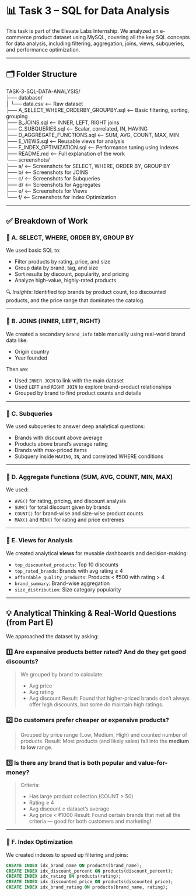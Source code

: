# 📊 Task 3 – SQL for Data Analysis

This task is part of the Elevate Labs Internship. We analyzed an e-commerce product dataset using MySQL, covering all the key SQL concepts for data analysis, including filtering, aggregation, joins, views, subqueries, and performance optimization.

---

## 🗂️ Folder Structure

TASK-3-SQL-DATA-ANALYSIS/<br>
├── database/<br>
│   └── data.csv                         <-- Raw dataset<br>
├── A_SELECT_WHERE_ORDERBY_GROUPBY.sql  <-- Basic filtering, sorting, grouping<br>
├── B_JOINS.sql                          <-- INNER, LEFT, RIGHT joins<br>
├── C_SUBQUERIES.sql                     <-- Scalar, correlated, IN, HAVING<br>
├── D_AGGREGATE_FUNCTIONS.sql            <-- SUM, AVG, COUNT, MAX, MIN<br>
├── E_VIEWS.sql                          <-- Reusable views for analysis<br>
├── F_INDEX_OPTIMIZATION.sql             <-- Performance tuning using indexes<br>
├── README.md                            <-- Full explanation of the work<br>
└── screenshots/<br>
    ├── a/   <-- Screenshots for SELECT, WHERE, ORDER BY, GROUP BY<br>
    ├── b/   <-- Screenshots for JOINS<br>
    ├── c/   <-- Screenshots for Subqueries<br>
    ├── d/   <-- Screenshots for Aggregates<br>
    ├── e/   <-- Screenshots for Views<br>
    └── f/   <-- Screenshots for Index Optimization<br>


---

## ✅ Breakdown of Work

### 🔹 A. SELECT, WHERE, ORDER BY, GROUP BY
We used basic SQL to:
- Filter products by rating, price, and size
- Group data by brand, tag, and size
- Sort results by discount, popularity, and pricing
- Analyze high-value, highly-rated products

🔍 *Insights*: Identified top brands by product count, top discounted products, and the price range that dominates the catalog.

---

### 🔹 B. JOINS (INNER, LEFT, RIGHT)
We created a secondary `brand_info` table manually using real-world brand data like:
- Origin country
- Year founded

Then we:
- Used `INNER JOIN` to link with the main dataset
- Used `LEFT` and `RIGHT JOIN` to explore brand-product relationships
- Grouped by brand to find product counts and details

---

### 🔹 C. Subqueries
We used subqueries to answer deep analytical questions:
- Brands with discount above average
- Products above brand’s average rating
- Brands with max-priced items
- Subquery inside `HAVING`, `IN`, and correlated WHERE conditions

---

### 🔹 D. Aggregate Functions (SUM, AVG, COUNT, MIN, MAX)
We used:
- `AVG()` for rating, pricing, and discount analysis
- `SUM()` for total discount given by brands
- `COUNT()` for brand-wise and size-wise product counts
- `MAX()` and `MIN()` for rating and price extremes

---

### 🔹 E. Views for Analysis

We created analytical **views** for reusable dashboards and decision-making:

- `top_discounted_products`: Top 10 discounts
- `top_rated_brands`: Brands with avg rating ≥ 4
- `affordable_quality_products`: Products < ₹500 with rating > 4
- `brand_summary`: Brand-wise aggregation
- `size_distribution`: Size category popularity

---

## 💡 Analytical Thinking & Real-World Questions (from Part E)

We approached the dataset by asking:

### 1️⃣ **Are expensive products better rated? And do they get good discounts?**
> We grouped by brand to calculate:
> - Avg price
> - Avg rating
> - Avg discount
> Result: Found that higher-priced brands don’t always offer high discounts, but some do maintain high ratings.

### 2️⃣ **Do customers prefer cheaper or expensive products?**
> Grouped by price range (Low, Medium, High) and counted number of products.
> Result: Most products (and likely sales) fall into the **medium to low** range.

### 3️⃣ **Is there any brand that is both popular and value-for-money?**
> Criteria:
> - Has large product collection (COUNT > 50)
> - Rating ≥ 4
> - Avg discount ≥ dataset’s average
> - Avg price < ₹1000
> Result: Found certain brands that met all the criteria — good for both customers and marketing!

---

### 🔹 F. Index Optimization

We created indexes to speed up filtering and joins:

```sql
CREATE INDEX idx_brand_name ON products(brand_name);
CREATE INDEX idx_discount_percent ON products(discount_percent);
CREATE INDEX idx_rating ON products(rating);
CREATE INDEX idx_discounted_price ON products(discounted_price);
CREATE INDEX idx_brand_rating ON products(brand_name, rating);

